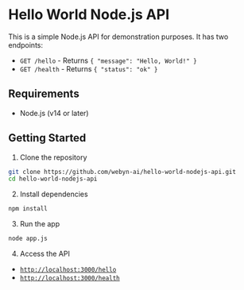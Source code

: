 # Hello World Node.js API

This is a simple Node.js API for demonstration purposes. It has two endpoints:

- `GET /hello` - Returns `{ "message": "Hello, World!" }`
- `GET /health` - Returns `{ "status": "ok" }`

## Requirements

- Node.js (v14 or later)

## Getting Started

1. Clone the repository
```bash
git clone https://github.com/webyn-ai/hello-world-nodejs-api.git
cd hello-world-nodejs-api
```

2. Install dependencies
```bash
npm install
```

3. Run the app
```bash
node app.js
```

4. Access the API
- [`http://localhost:3000/hello`](http://localhost:3000/hello)
- [`http://localhost:3000/health`](http://localhost:3000/health)